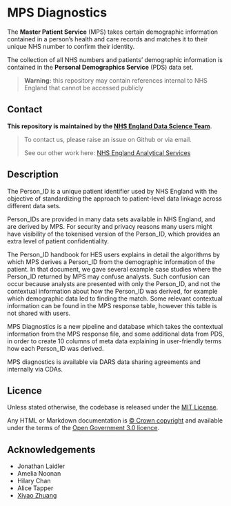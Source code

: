 # MPS Diagnostics

The **Master Patient Service** (MPS) takes certain demographic information contained in a person’s health and care records and matches it to their unique NHS number to confirm their identity.

The collection of all NHS numbers and patients’ demographic information is contained in the **Personal Demographics Service** (PDS) data set.

>**Warning:** this repository may contain references internal to NHS England that cannot be accessed publicly

## Contact

**This repository is maintained by the [NHS England Data Science Team](datascience@nhs.net)**.

> To contact us, please raise an issue on Github or via email.
>
> See our other work here: [NHS England Analytical Services](https://github.com/NHSDigital/data-analytics-services)

## Description

The Person_ID is a unique patient identifier used by NHS England with the objective of standardizing the approach to patient-level data linkage across different data sets.

Person_IDs are provided in many data sets available in NHS England, and are derived by MPS. For security and privacy reasons many users might have visibility of the tokenised version of the Person_ID, which provides an extra level of patient confidentiality.

The Person_ID handbook for HES users explains in detail the algorithms by which MPS derives a Person_ID from the demographic information of the patient. In that document, we gave several example case studies where the Person_ID returned by MPS may confuse analysts. Such confusion can occur because analysts are presented with only the Person_ID, and not the contextual information about how the Person_ID was derived, for example which demographic data led to finding the match. Some relevant contextual information can be found in the MPS response table, however this table is not shared with users.

MPS Diagnostics is a new pipeline and database which takes the contextual information from the MPS response file, and some additional data from PDS, in order to create 10 columns of meta data explaining in user-friendly terms how each Person_ID was derived.

MPS diagnostics is available via DARS data sharing agreements and internally via CDAs.

## Licence

Unless stated otherwise, the codebase is released under the [MIT License](./LICENCE).

Any HTML or Markdown documentation is [© Crown copyright](https://www.nationalarchives.gov.uk/information-management/re-using-public-sector-information/uk-government-licensing-framework/crown-copyright/) and available under the terms of the [Open Government 3.0 licence](https://www.nationalarchives.gov.uk/doc/open-government-licence/version/3/).

## Acknowledgements
- Jonathan Laidler
- Amelia Noonan
- Hilary Chan
- Alice Tapper
- [Xiyao Zhuang](https://github.com/xiyaozhuang)
